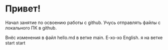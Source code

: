 # Привет!

Начал занятие по освоению работы с github.
Учусь отправлять файлы с локального ПК в github.

Внёс изменения в файл hello.md в ветке main. E-xo-xo English.
я на ветке start
start

